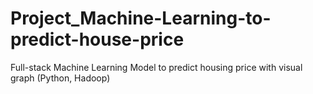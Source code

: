# Project_Machine-Learning-to-predict-house-price
Full-stack Machine Learning Model to predict housing price with visual graph (Python, Hadoop)
